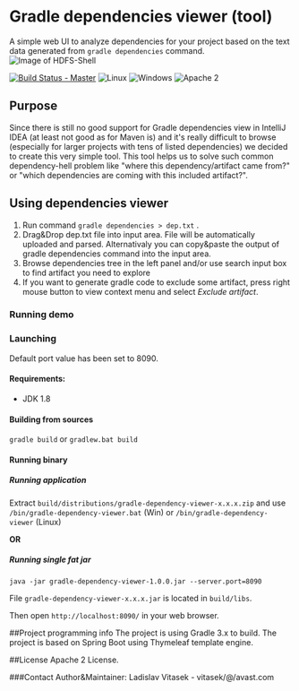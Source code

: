 # Gradle dependencies viewer (tool)
A simple web UI to analyze dependencies for your project based on the text data generated from ```gradle dependencies``` command.
![Image of HDFS-Shell](https://github.com/avast/gradle-dependencies-viewer/blob/master/web/screenshot.png)

[![Build Status - Master](https://travis-ci.org/avast/gradle-dependencies-viewer.svg?branch=master)](https://travis-ci.org/avast/gradle-dependencies-viewer) ![Linux](https://img.shields.io/badge/os-linux-green.svg?style=flat) ![Windows](https://img.shields.io/badge/os-windows-green.svg?style=flat) ![Apache 2](https://img.shields.io/badge/license-Apache2-blue.svg?style=flat)
## Purpose
Since there is still no good support for Gradle dependencies view in IntelliJ IDEA (at least not good as for Maven is) and it's really difficult to browse (especially for larger projects with tens of listed dependencies) we decided to create this very simple tool.
This tool helps us to solve such common dependency-hell problem like "where this dependency/artifact came from?" or "which dependencies are coming with this included artifact?".

## Using dependencies viewer
1. Run command ```gradle dependencies > dep.txt``` .
2. Drag&Drop dep.txt file into input area. File will be automatically uploaded and parsed. Alternativaly you can copy&paste the output of gradle dependencies command into the input area.
3. Browse dependencies tree in the left panel and/or use search input box to find artifact you need to explore
4. If you want to generate gradle code to exclude some artifact, press right mouse button to view context menu and select *Exclude artifact*.

### Running demo

### Launching 
Default port value has been set to 8090.

#### Requirements:
- JDK 1.8

#### Building from sources
```gradle build``` or ```gradlew.bat build```

#### Running binary
##### Running application 
Extract ```build/distributions/gradle-dependency-viewer-x.x.x.zip``` and use ```/bin/gradle-dependency-viewer.bat``` (Win) or ```/bin/gradle-dependency-viewer``` (Linux)

**OR**
##### Running single fat jar
```java -jar gradle-dependency-viewer-1.0.0.jar --server.port=8090```

File ```gradle-dependency-viewer-x.x.x.jar``` is located in ```build/libs```.

Then open ```http://localhost:8090/``` in your web browser.

##Project programming info
The project is using Gradle 3.x to build. The project is based on Spring Boot using Thymeleaf template engine. 

##License
Apache 2 License.

###Contact
Author&Maintainer: Ladislav Vitasek  - vitasek/@/avast.com




